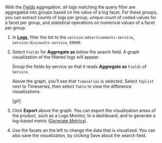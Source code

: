 With the <a href="https://docs.datadoghq.com/logs/explorer/#fields" target="_blank">Fields</a> aggregation, all logs matching the query filter are aggregated into groups based on the value of a log facet. For these groups, you can extract counts of logs per group, unique count of coded values for a facet per group, and statistical operations on numerical values of a facet per group.

1. In <a href="https://app.datadoghq.com/logs" target="_datadog">**Logs**</a>, filter the list to the `service:advertisements-service`, `service:discounts-service`, `ERROR`.

2. Select `Fields` for **Aggregate as** below the search field. A graph visualization of the filtered logs will appear.  

    Group the fields by service so that it reads **Aggregate as** `Fields` of `Service`.

    Above the graph, you'll see that `Timeseries` is selected. Select `Toplist` next to Timeseries, then select `Table` to view the difference visualizations.

    [gif]

3. Click **Export** above the graph. You can export the visualization areas of the product, such as a Logs Monitor, to a dashboard, and to generate a log-based metric (<a href="https://docs.datadoghq.com/logs/logs_to_metrics/" target="_blank">Generate Metrics</a>).

4. Use the facets on the left to change the data that is visualized. You can also save the visualization, by clicking Save about the search field.



